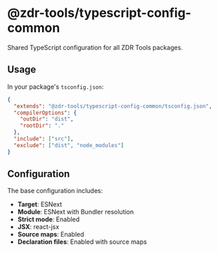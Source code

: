 # @zdr-tools/typescript-config-common

Shared TypeScript configuration for all ZDR Tools packages.

## Usage

In your package's `tsconfig.json`:

```json
{
  "extends": "@zdr-tools/typescript-config-common/tsconfig.json",
  "compilerOptions": {
    "outDir": "dist",
    "rootDir": "."
  },
  "include": ["src"],
  "exclude": ["dist", "node_modules"]
}
```

## Configuration

The base configuration includes:

- **Target**: ESNext
- **Module**: ESNext with Bundler resolution
- **Strict mode**: Enabled
- **JSX**: react-jsx
- **Source maps**: Enabled
- **Declaration files**: Enabled with source maps
